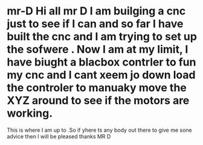 # mr-D Hi all mr D I am builging a cnc just to see if I can and so far I have built the cnc and I am trying to set up the sofwere . Now I am at my limit, I have biught a blacbox contrler to fun my cnc and I cant xeem jo down load the controler to manuaky move the XYZ around to see if the motors are working.
This is where I am up to .So if yhere ts any body out there to give me sone advice then I will be pleased thanks MR D
